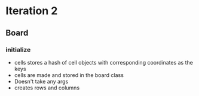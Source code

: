 # Iteration 2
##  Board
### initialize
  + cells stores a hash of cell objects with corresponding coordinates as the keys
  + cells are made and stored in the board class
  + Doesn't take any args
  + creates rows and columns
